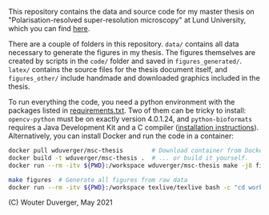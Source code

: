 This repository contains the data and source code for my master thesis on 
"Polarisation-resolved super-resolution microscopy" at Lund University, 
which you can find [here](/latex/Wouter%20Duverger%20MSc%20thesis.pdf).

There are a couple of folders in this repository. `data/` contains all data necessary to generate the figures in my thesis. The figures themselves are created by scripts in the `code/` folder and saved in `figures_generated/`. `latex/` contains the source files for the thesis document itself, and `figures_other/` include handmade and downloaded graphics included in the thesis.

To run everything the code, you need a python environment with the packages listed in [requirements.txt](requirements.txt). Two of them can be tricky to install: `opencv-python` must be on exactly version 4.0.1.24, and `python-bioformats` requires a Java Development Kit and a C compiler ([installation instructions](https://pythonhosted.org/javabridge/installation.html)). Alternatively, you can install Docker and run the code in a container:

```bash
docker pull wduverger/msc-thesis        # Download container from DockerHub,
docker build -t wduverger/msc-thesis .  # ... or build it yourself.
docker run --rm -itv ${PWD}:/workspace wduverger/msc-thesis make -j8 figures

make figures  # Generate all figures from raw data
docker run --rm -itv ${PWD}:/workspace texlive/texlive bash -c "cd workspace && make report"
```

(C) Wouter Duverger, May 2021